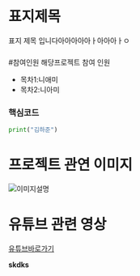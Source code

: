 표지제목
===
표지 제목 입니다아아아아아ㅏ아아아ㅏㅇ

###

#참여인원
해당프로젝트 참여 인원

- 목차1:니애미
- 목차2:니아미

### 핵심코드
```python
print("김하준")
```
# 프로젝트 관연 이미지
![이미지설명](./image/가나.png)

# 유튜브 관련 영상
[유튜브바로가기](https://github.com/qkrtjdgh1232/qkrtjdgh1232/edit/main/image/README.md)

**skdks**
